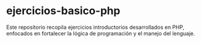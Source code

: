 # ejercicios-basico-php
Este repositorio recopila ejercicios introductorios desarrollados en PHP, enfocados en fortalecer la lógica de programación y el manejo del lenguaje.
